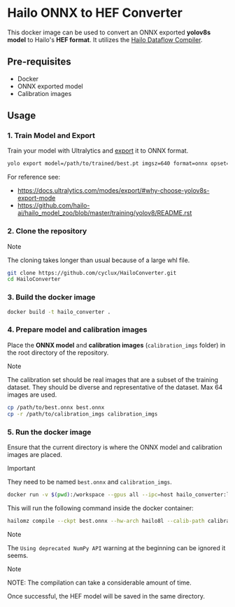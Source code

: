 # Hailo ONNX to HEF Converter

This docker image can be used to convert an ONNX exported **yolov8s model** to Hailo's **HEF format**.
It utilizes the [Hailo Dataflow Compiler](https://hailo.ai/developer-zone/documentation/v3-28-0/?sp_referrer=install/install.html).

## Pre-requisites

- Docker
- ONNX exported model
- Calibration images

## Usage

### 1. Train Model and Export

Train your model with Ultralytics and [export](https://docs.ultralytics.com/modes/export/#why-choose-yolov8s-export-mode) it to ONNX format.

```bash
yolo export model=/path/to/trained/best.pt imgsz=640 format=onnx opset=11
```

For reference see:
- https://docs.ultralytics.com/modes/export/#why-choose-yolov8s-export-mode
- https://github.com/hailo-ai/hailo_model_zoo/blob/master/training/yolov8/README.rst

### 2. Clone the repository

> [!NOTE]  
> The cloning takes longer than usual because of a large whl file.

```bash
git clone https://github.com/cyclux/HailoConverter.git
cd HailoConverter
```

### 3. Build the docker image

```bash
docker build -t hailo_converter .
```

### 4. Prepare model and calibration images 

Place the **ONNX model** and **calibration images** (`calibration_imgs` folder) in the root directory of the repository.

> [!NOTE] 
> The calibration set should be real images that are a subset of the training dataset.
> They should be diverse and representative of the dataset. Max 64 images are used.

```bash
cp /path/to/best.onnx best.onnx
cp -r /path/to/calibration_imgs calibration_imgs
```

### 5. Run the docker image

Ensure that the current directory is where the ONNX model and calibration images are placed.

> [!IMPORTANT]
> They need to be named `best.onnx` and `calibration_imgs`.

```bash
docker run -v $(pwd):/workspace --gpus all --ipc=host hailo_converter:latest
```

This will run the following command inside the docker container:

```bash
hailomz compile --ckpt best.onnx --hw-arch hailo8l --calib-path calibration_imgs/ --yaml yolov8s_custom.yaml --model-script yolov8s_custom.alls --classes 1
```

> [!NOTE]
> The `Using deprecated NumPy API` warning at the beginning can be ignored it seems.

> [!NOTE]  
> NOTE: The compilation can take a considerable amount of time.

Once successful, the HEF model will be saved in the same directory.
